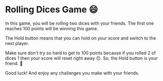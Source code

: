 # Rolling Dices Game 😄

In this game, you will be rolling two dices with your friends. The first one reaches 100 points will be winning this game.

The Hold button means that you can hold on your score and switch to the next player.

Make sure don't try so hard to get to 100 points because if you rolled 2 of dices 1 then your score will reset right away 🙃. So, the Hold button is your friend. 🤣

Good luck! And enjoy any challanges you make with your friends.
